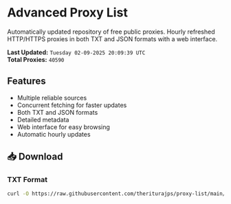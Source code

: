 # Advanced Proxy List

Automatically updated repository of free public proxies. Hourly refreshed HTTP/HTTPS proxies in both TXT and JSON formats with a web interface.

**Last Updated:** `Tuesday 02-09-2025 20:09:39 UTC`  
**Total Proxies:** `40590`

## Features
- Multiple reliable sources
- Concurrent fetching for faster updates
- Both TXT and JSON formats
- Detailed metadata
- Web interface for easy browsing
- Automatic hourly updates

## 📥 Download

### TXT Format
```bash
curl -O https://raw.githubusercontent.com/theriturajps/proxy-list/main/proxies.txt